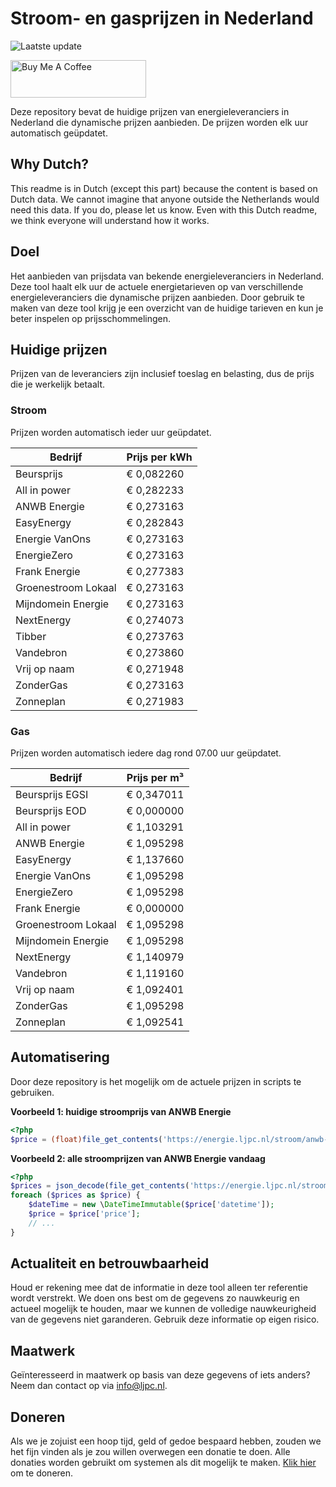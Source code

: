 # Stroom- en gasprijzen in Nederland

![Laatste update](https://img.shields.io/badge/laatste%20update-2023--09--20%2017%3A00%20CET-brightgreen)

<a href="https://www.buymeacoffee.com/Lars-" target="_blank"><img src="https://cdn.buymeacoffee.com/buttons/v2/default-orange.png" alt="Buy Me A Coffee" height="60" style="height: 60px !important;width: 217px !important;" ></a>

Deze repository bevat de huidige prijzen van energieleveranciers in Nederland die dynamische prijzen aanbieden. De prijzen worden elk uur automatisch geüpdatet.

## Why Dutch?

This readme is in Dutch (except this part) because the content is based on Dutch data. We cannot imagine that anyone outside the Netherlands would need this data. If you do, please let us know. Even with this Dutch readme, we think
everyone will understand how it works.

## Doel

Het aanbieden van prijsdata van bekende energieleveranciers in Nederland. Deze tool haalt elk uur de actuele energietarieven op van verschillende energieleveranciers die dynamische prijzen aanbieden. Door gebruik te maken van deze tool
krijg je een overzicht van de huidige tarieven en kun je beter inspelen op prijsschommelingen.

## Huidige prijzen

Prijzen van de leveranciers zijn inclusief toeslag en belasting, dus de prijs die je werkelijk betaalt.

### Stroom

Prijzen worden automatisch ieder uur geüpdatet.

 Bedrijf | Prijs per kWh 
---------|---------------
Beursprijs | € 0,082260
All in power | € 0,282233
ANWB Energie | € 0,273163
EasyEnergy | € 0,282843
Energie VanOns | € 0,273163
EnergieZero | € 0,273163
Frank Energie | € 0,277383
Groenestroom Lokaal | € 0,273163
Mijndomein Energie | € 0,273163
NextEnergy | € 0,274073
Tibber | € 0,273763
Vandebron | € 0,273860
Vrij op naam | € 0,271948
ZonderGas | € 0,273163
Zonneplan | € 0,271983


### Gas

Prijzen worden automatisch iedere dag rond 07.00 uur geüpdatet.

 Bedrijf | Prijs per m³ 
---------|--------------
Beursprijs EGSI | € 0,347011
Beursprijs EOD | € 0,000000
All in power | € 1,103291
ANWB Energie | € 1,095298
EasyEnergy | € 1,137660
Energie VanOns | € 1,095298
EnergieZero | € 1,095298
Frank Energie | € 0,000000
Groenestroom Lokaal | € 1,095298
Mijndomein Energie | € 1,095298
NextEnergy | € 1,140979
Vandebron | € 1,119160
Vrij op naam | € 1,092401
ZonderGas | € 1,095298
Zonneplan | € 1,092541


## Automatisering

Door deze repository is het mogelijk om de actuele prijzen in scripts te gebruiken.

**Voorbeeld 1: huidige stroomprijs van ANWB Energie**

```php
<?php
$price = (float)file_get_contents('https://energie.ljpc.nl/stroom/anwb-energie-nu.txt');

```

**Voorbeeld 2: alle stroomprijzen van ANWB Energie vandaag**

```php
<?php
$prices = json_decode(file_get_contents('https://energie.ljpc.nl/stroom/all-in-power-vandaag.json'),true);
foreach ($prices as $price) {
    $dateTime = new \DateTimeImmutable($price['datetime']);
    $price = $price['price'];
    // ...
}
```

## Actualiteit en betrouwbaarheid

Houd er rekening mee dat de informatie in deze tool alleen ter referentie wordt verstrekt. We doen ons best om de gegevens zo nauwkeurig en actueel mogelijk te houden, maar we kunnen de volledige nauwkeurigheid van de gegevens niet
garanderen. Gebruik deze informatie op eigen risico.

## Maatwerk

Geïnteresseerd in maatwerk op basis van deze gegevens of iets anders? Neem dan contact op
via [info@ljpc.nl](mailto:info@ljpc.nl?subject=Energie%20prijzen).

## Doneren

Als we je zojuist een hoop tijd, geld of gedoe bespaard hebben, zouden we het fijn vinden als je zou willen overwegen een
donatie te doen. Alle donaties worden gebruikt om systemen als dit mogelijk te
maken. [Klik hier](https://www.buymeacoffee.com/Lars-) om te doneren.
